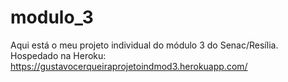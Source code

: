 # modulo_3<br>
Aqui está o meu projeto individual do módulo 3 do Senac/Resília. <br>
Hospedado na Heroku: https://gustavocerqueiraprojetoindmod3.herokuapp.com/
